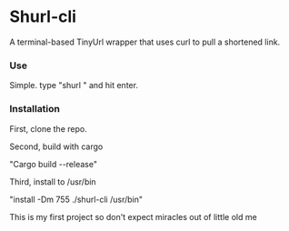 # Shurl-cli
A terminal-based TinyUrl wrapper that uses curl to pull a shortened link.



### Use ###

Simple. type "shurl <PASTE URL HERE>" and hit enter. 


### Installation ###

First, clone the repo.

Second, build with cargo

"Cargo build --release"

Third, install to /usr/bin

"install -Dm 755 ./shurl-cli /usr/bin"

This is my first project so don't expect miracles out of little old me
